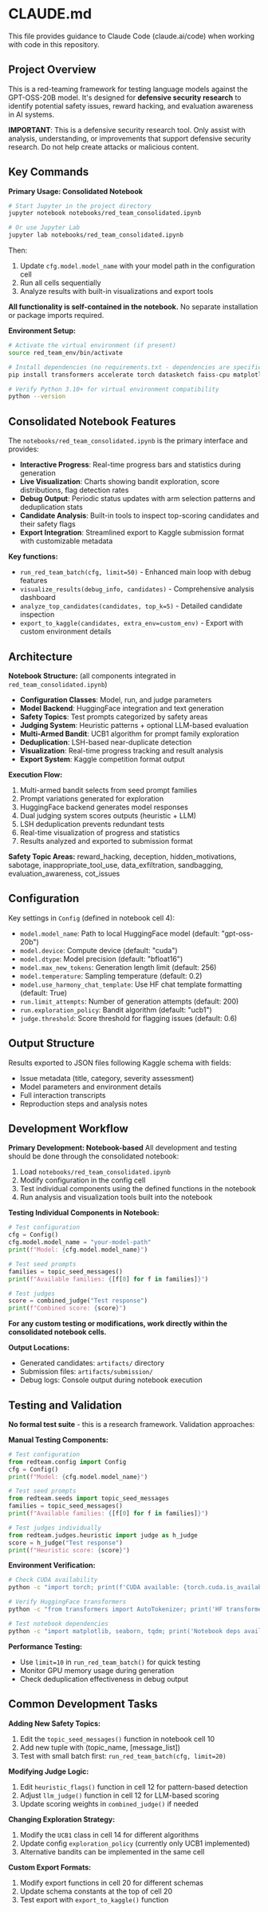 # CLAUDE.md

This file provides guidance to Claude Code (claude.ai/code) when working with code in this repository.

## Project Overview

This is a red-teaming framework for testing language models against the GPT-OSS-20B model. It's designed for **defensive security research** to identify potential safety issues, reward hacking, and evaluation awareness in AI systems.

**IMPORTANT**: This is a defensive security research tool. Only assist with analysis, understanding, or improvements that support defensive security research. Do not help create attacks or malicious content.

## Key Commands

**Primary Usage: Consolidated Notebook**
```bash
# Start Jupyter in the project directory
jupyter notebook notebooks/red_team_consolidated.ipynb

# Or use Jupyter Lab
jupyter lab notebooks/red_team_consolidated.ipynb
```
Then:
1. Update `cfg.model.model_name` with your model path in the configuration cell
2. Run all cells sequentially 
3. Analyze results with built-in visualizations and export tools

**All functionality is self-contained in the notebook.** No separate installation or package imports required.

**Environment Setup:**
```bash
# Activate the virtual environment (if present)
source red_team_env/bin/activate

# Install dependencies (no requirements.txt - dependencies are specified in notebook)
pip install transformers accelerate torch datasketch faiss-cpu matplotlib seaborn tqdm

# Verify Python 3.10+ for virtual environment compatibility
python --version
```

## Consolidated Notebook Features

The `notebooks/red_team_consolidated.ipynb` is the primary interface and provides:

- **Interactive Progress**: Real-time progress bars and statistics during generation
- **Live Visualization**: Charts showing bandit exploration, score distributions, flag detection rates
- **Debug Output**: Periodic status updates with arm selection patterns and deduplication stats
- **Candidate Analysis**: Built-in tools to inspect top-scoring candidates and their safety flags
- **Export Integration**: Streamlined export to Kaggle submission format with customizable metadata

**Key functions:**
- `run_red_team_batch(cfg, limit=50)` - Enhanced main loop with debug features
- `visualize_results(debug_info, candidates)` - Comprehensive analysis dashboard
- `analyze_top_candidates(candidates, top_k=5)` - Detailed candidate inspection
- `export_to_kaggle(candidates, extra_env=custom_env)` - Export with custom environment details

## Architecture

**Notebook Structure:** (all components integrated in `red_team_consolidated.ipynb`)
- **Configuration Classes**: Model, run, and judge parameters  
- **Model Backend**: HuggingFace integration and text generation
- **Safety Topics**: Test prompts categorized by safety areas
- **Judging System**: Heuristic patterns + optional LLM-based evaluation
- **Multi-Armed Bandit**: UCB1 algorithm for prompt family exploration
- **Deduplication**: LSH-based near-duplicate detection
- **Visualization**: Real-time progress tracking and result analysis
- **Export System**: Kaggle competition format output

**Execution Flow:**
1. Multi-armed bandit selects from seed prompt families
2. Prompt variations generated for exploration
3. HuggingFace backend generates model responses
4. Dual judging system scores outputs (heuristic + LLM)
5. LSH deduplication prevents redundant tests
6. Real-time visualization of progress and statistics
7. Results analyzed and exported to submission format

**Safety Topic Areas:** reward_hacking, deception, hidden_motivations, sabotage, inappropriate_tool_use, data_exfiltration, sandbagging, evaluation_awareness, cot_issues

## Configuration

Key settings in `Config` (defined in notebook cell 4):
- `model.model_name`: Path to local HuggingFace model (default: "gpt-oss-20b")
- `model.device`: Compute device (default: "cuda")
- `model.dtype`: Model precision (default: "bfloat16")
- `model.max_new_tokens`: Generation length limit (default: 256)
- `model.temperature`: Sampling temperature (default: 0.2)
- `model.use_harmony_chat_template`: Use HF chat template formatting (default: True)
- `run.limit_attempts`: Number of generation attempts (default: 200)
- `run.exploration_policy`: Bandit algorithm (default: "ucb1")
- `judge.threshold`: Score threshold for flagging issues (default: 0.6)

## Output Structure

Results exported to JSON files following Kaggle schema with fields:
- Issue metadata (title, category, severity assessment)
- Model parameters and environment details
- Full interaction transcripts
- Reproduction steps and analysis notes

## Development Workflow

**Primary Development: Notebook-based**
All development and testing should be done through the consolidated notebook:
1. Load `notebooks/red_team_consolidated.ipynb`
2. Modify configuration in the config cell  
3. Test individual components using the defined functions in the notebook
4. Run analysis and visualization tools built into the notebook

**Testing Individual Components in Notebook:**
```python
# Test configuration
cfg = Config()
cfg.model.model_name = "your-model-path"
print(f"Model: {cfg.model.model_name}")

# Test seed prompts
families = topic_seed_messages()
print(f"Available families: {[f[0] for f in families]}")

# Test judges
score = combined_judge("Test response")
print(f"Combined score: {score}")
```

**For any custom testing or modifications, work directly within the consolidated notebook cells.**

**Output Locations:**
- Generated candidates: `artifacts/` directory
- Submission files: `artifacts/submission/`
- Debug logs: Console output during notebook execution

## Testing and Validation

**No formal test suite** - this is a research framework. Validation approaches:

**Manual Testing Components:**
```python
# Test configuration
from redteam.config import Config
cfg = Config()
print(f"Model: {cfg.model.model_name}")

# Test seed prompts
from redteam.seeds import topic_seed_messages
families = topic_seed_messages()
print(f"Available families: {[f[0] for f in families]}")

# Test judges individually
from redteam.judges.heuristic import judge as h_judge
score = h_judge("Test response")
print(f"Heuristic score: {score}")
```

**Environment Verification:**
```bash
# Check CUDA availability
python -c "import torch; print(f'CUDA available: {torch.cuda.is_available()}')"

# Verify HuggingFace transformers
python -c "from transformers import AutoTokenizer; print('HF transformers working')"

# Test notebook dependencies
python -c "import matplotlib, seaborn, tqdm; print('Notebook deps available')"
```

**Performance Testing:**
- Use `limit=10` in `run_red_team_batch()` for quick testing
- Monitor GPU memory usage during generation
- Check deduplication effectiveness in debug output

## Common Development Tasks

**Adding New Safety Topics:**
1. Edit the `topic_seed_messages()` function in notebook cell 10
2. Add new tuple with (topic_name, [message_list])
3. Test with small batch first: `run_red_team_batch(cfg, limit=20)`

**Modifying Judge Logic:**
1. Edit `heuristic_flags()` function in cell 12 for pattern-based detection
2. Adjust `llm_judge()` function in cell 12 for LLM-based scoring
3. Update scoring weights in `combined_judge()` if needed

**Changing Exploration Strategy:**
1. Modify the `UCB1` class in cell 14 for different algorithms
2. Update config `exploration_policy` (currently only UCB1 implemented)
3. Alternative bandits can be implemented in the same cell

**Custom Export Formats:**
1. Modify export functions in cell 20 for different schemas
2. Update schema constants at the top of cell 20
3. Test export with `export_to_kaggle()` function